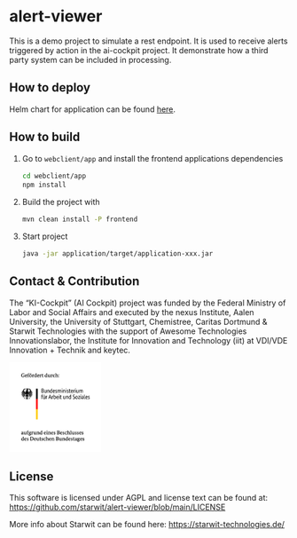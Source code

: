 # alert-viewer

This is a demo project to simulate a rest endpoint. It is used to receive alerts triggered by action in the ai-cockpit project. It demonstrate how a third party system can be included in processing.

## How to deploy
Helm chart for application can be found [here](https://hub.docker.com/r/starwitorg/alert-viewer-chart).

## How to build

1) Go to `webclient/app` and install the frontend applications dependencies

    ```bash
    cd webclient/app
    npm install
    ```

2) Build the project with

    ```bash
    mvn clean install -P frontend

3) Start project

    ```bash
    java -jar application/target/application-xxx.jar
    ```

## Contact & Contribution

The “KI-Cockpit” (AI Cockpit) project was funded by the Federal Ministry of Labor and Social Affairs and executed by the nexus Institute, Aalen University, the University of Stuttgart, Chemistree, Caritas Dortmund & Starwit Technologies with the support of Awesome Technologies Innovationslabor, the Institute for Innovation and Technology (iit) at VDI/VDE Innovation + Technik and keytec.

<img src="foerderlogo.png" alt="BMAS Logo" style="width:33%; height:auto;">

## License

This software is licensed under AGPL and license text can be found at: https://github.com/starwit/alert-viewer/blob/main/LICENSE

More info about Starwit can be found here: https://starwit-technologies.de/


